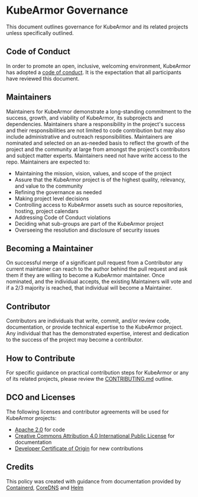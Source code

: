 # KubeArmor Governance

This document outlines governance for KubeArmor and its related projects unless specifically outlined.

## Code of Conduct

In order to promote an open, inclusive, welcoming environment, KubeArmor has adopted a [code of conduct](https://github.com/kubearmor/KubeArmor/blob/main/CODE_OF_CONDUCT.md). It is the expectation that all participants have reviewed this document.

## Maintainers

Maintainers for KubeArmor demonstrate a long-standing commitment to the success, growth, and viability of KubeArmor, its subprojects and dependencies. Maintainers share a responsibility in the project's success and their responsibilities are not limited to code contribution but may also include administrative and outreach responsibilities. Maintainers are nominated and selected on an as-needed basis to reflect the growth of the project and the community at large from amongst the project's contributors and subject matter experts. Maintainers need not have write access to the repo. Maintainers are expected to:

* Maintaining the mission, vision, values, and scope of the project
* Assure that the KubeArmor project is of the highest quality, relevancy, and value to the community
* Refining the governance as needed
* Making project level decisions
* Controlling access to KubeArmor assets such as source repositories, hosting, project calendars
* Addressing Code of Conduct violations
* Deciding what sub-groups are part of the KubeArmor project
* Overseeing the resolution and disclosure of security issues

## Becoming a Maintainer

On successful merge of a significant pull request from a Contributor any current maintainer can reach to the author behind the pull request and ask them if they are willing to become a KubeArmor maintainer. Once nominated, and the individual accepts, the existing Maintainers will vote and if a 2/3 majority is reached, that individual will become a Maintainer.

## Contributor

Contributors are individuals that write, commit, and/or review code, documentation, or provide technical expertise to the KubeArmor project. Any individual that has the demonstrated expertise, interest and dedication to the success of the project may become a contributor.

## How to Contribute

For specific guidance on practical contribution steps for KubeArmor or any of its related projects, please review the [CONTRIBUTING.md](./CONTRIBUTING.md) outline.

## DCO and Licenses

The following licenses and contributor agreements will be used for KubeArmor projects:

* [Apache 2.0](https://opensource.org/licenses/Apache-2.0) for code
* [Creative Commons Attribution 4.0 International Public License](https://creativecommons.org/licenses/by/4.0/legalcode) for documentation
* [Developer Certificate of Origin](https://developercertificate.org/) for new contributions

## Credits

This policy was created with guidance from documentation provided by [Containerd](https://github.com/containerd/project/blob/master/GOVERNANCE.md), [CoreDNS](https://github.com/coredns/coredns/blob/master/GOVERNANCE.md) and [Helm](https://github.com/coredns/coredns/blob/master/GOVERNANCE.md?plain=1)
